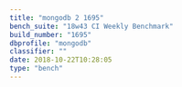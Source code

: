 ```yaml
---
title: "mongodb 2 1695"
bench_suite: "18w43 CI Weekly Benchmark"
build_number: "1695"
dbprofile: "mongodb"
classifier: ""
date: 2018-10-22T10:28:05
type: "bench"
---
```

